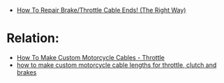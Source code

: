 - [How To Repair Brake/Throttle Cable Ends! (The Right Way)](https://youtu.be/LZYf92x-beQ)

# Relation:
- [How To Make Custom Motorcycle Cables - Throttle](https://youtu.be/yu17lrDl8kg)
- [how to make custom motorcycle cable lengths for throttle, clutch and brakes](https://youtu.be/FzARBO7Zcnc)

